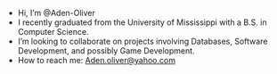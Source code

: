 - Hi, I’m @Aden-Oliver
- I recently graduated from the University of Mississippi with a B.S. in Computer Science.
- I’m looking to collaborate on projects involving Databases, Software Development, and possibly Game Development.
- How to reach me: Aden.oliver@yahoo.com

<!---
Aden-Oliver/Aden-Oliver is a ✨ special ✨ repository because its `README.md` (this file) appears on your GitHub profile.
You can click the Preview link to take a look at your changes.
--->
